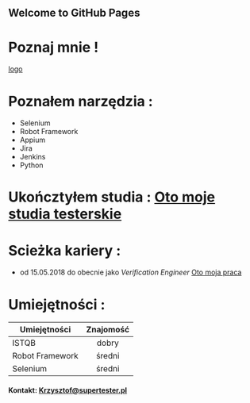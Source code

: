 ## Welcome to GitHub Pages

# Poznaj mnie !
[logo](https://github.com/cris9292/super_interaktywne_CV/blob/master/IMG_5993a.jpg)





# Poznałem narzędzia :
- Selenium
- Robot Framework
- Appium
- Jira
- Jenkins
- Python

# Ukończtyłem studia : [Oto moje studia testerskie](https://www.wsb.pl/wroclaw/studenci/studia-podyplomowe/kierunki/tester-oprogramowania-dla-aplikacji-mobilnych-i-serwerowych)

# Scieżka kariery :
- od 15.05.2018 do obecnie jako *Verification Engineer* [Oto moja praca ](https://nokiawroclaw.pl/)

# Umiejętności : 

| Umiejętności       | Znajomość |          
| ------------- |:-------------:| 
| ISTQB      | dobry |
| Robot Framework      | średni   |   
| Selenium | średni      
 
#### Kontakt: Krzysztof@supertester.pl
